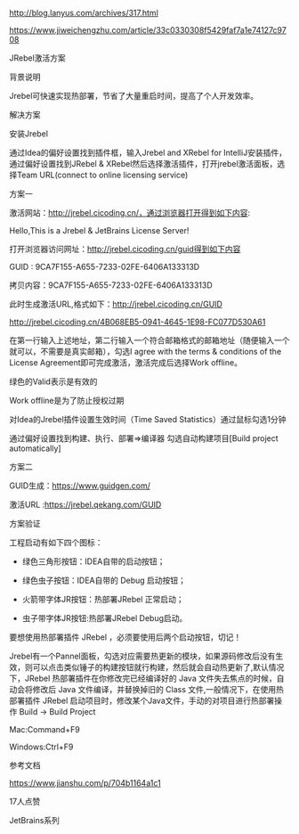 http://blog.lanyus.com/archives/317.html

https://www.jiweichengzhu.com/article/33c0330308f5429faf7a1e74127c9708



JRebel激活方案



背景说明

Jrebel可快速实现热部署，节省了大量重启时间，提高了个人开发效率。

解决方案

安装Jrebel

通过Idea的偏好设置找到插件框，输入Jrebel and XRebel for IntelliJ安装插件，通过偏好设置找到JRebel & XRebel然后选择激活插件，打开jrebel激活面板，选择Team URL(connect to online licensing service)

方案一

激活网站：http://jrebel.cicoding.cn/，通过浏览器打开得到如下内容:

Hello,This is a Jrebel & JetBrains License Server!


打开浏览器访问网址：http://jrebel.cicoding.cn/guid得到如下内容

GUID : 9CA7F155-A655-7233-02FE-6406A133313D


拷贝内容：9CA7F155-A655-7233-02FE-6406A133313D

此时生成激活URL,格式如下：http://jrebel.cicoding.cn/GUID

http://jrebel.cicoding.cn/4B068EB5-0941-4645-1E98-FC077D530A61

在第一行输入上述地址，第二行输入一个符合邮箱格式的邮箱地址（随便输入一个就可以，不需要是真实邮箱），勾选I agree with the terms & conditions of the License Agreement即可完成激活，激活完成后选择Work offline。

绿色的Valid表示是有效的

Work offline是为了防止授权过期

对Idea的Jrebel插件设置生效时间（Time Saved Statistics）通过鼠标勾选1分钟

通过偏好设置找到构建、执行、部署=>编译器 勾选自动构建项目[Build project automatically]

方案二

GUID生成：https://www.guidgen.com/

激活URL :https://jrebel.qekang.com/GUID

方案验证

工程启动有如下四个图标：

- 绿色三角形按钮：IDEA自带的启动按钮；

- 绿色虫子按钮：IDEA自带的 Debug 启动按钮；

- 火箭带字体JR按钮：热部署JRebel 正常启动；

- 虫子带字体JR按钮:热部署JRebel Debug启动。

要想使用热部署插件 JRebel ，必须要使用后两个启动按钮，切记！

Jrebel有一个Pannel面板，勾选对应需要热更新的模块，如果源码修改后没有生效，则可以点击类似锤子的构建按钮就行构建，然后就会自动热更新了,默认情况下，JRebel 热部署插件在你修改完已经编译好的 Java 文件失去焦点的时候，自动会将修改后 Java 文件编译，并替换掉旧的 Class 文件,一般情况下，在使用热部署插件 JRebel 启动项目时，修改某个Java文件，手动的对项目进行热部署操作 Build -> Build Project

Mac:Command+F9

Windows:Ctrl+F9

参考文档

https://www.jianshu.com/p/704b1164a1c1

17人点赞

JetBrains系列

